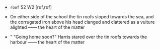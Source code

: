 - `roof` S2 W2 [ruf,rʊf]



-  On either side of the school the tin roofs sloped towards the sea, and the corrugated iron above his head clanged and clattered as a vulture alighted —— the heart of the matter

- " "Going home soon?" Harris stared over the tin roofs towards the harbour —— the heart of the matter